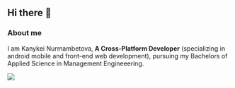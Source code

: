 ## Hi there 👋

<!DOCTYPE html>
<html>
<body>
  
<h3> About me </h3>

<p> I am Kanykei Nurmambetova, <b>A Cross-Platform Developer</b> (specializing in android mobile and front-end web development), pursuing my Bachelors of Applied Science in Management Engineeering. </p>
<div>
  
<a href="https://www.linkedin.com/in/kanykei-nurmambetova/">
  <img src="https://img.shields.io/badge/LinkedIn-000000?style=for-the-badge&logo=LinkedIn&logoColor=#0A66C2">
</a>


</div>
</body>
</html>



<!-- ![github](https://img.shields.io/badge/GitHub-000000?style=for-the-badge&logo=GitHub&logoColor=white) -->

<!--
**Kaneake/Kaneake** is a ✨ _special_ ✨ repository because its `README.md` (this file) appears on your GitHub profile.

Here are some ideas to get you started:

- 🔭 I’m currently working on ...
- 🌱 I’m currently learning ...
- 👯 I’m looking to collaborate on ...
- 🤔 I’m looking for help with ...
- 💬 Ask me about ...
- 📫 How to reach me: ...
- 😄 Pronouns: ...
- ⚡ Fun fact: ...
-->
